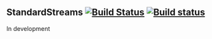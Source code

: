 ## StandardStreams [![Build Status](https://travis-ci.org/chrissimpkins/standardstreams.svg?branch=master)](https://travis-ci.org/chrissimpkins/standardstreams) [![Build status](https://ci.appveyor.com/api/projects/status/axmmv94ipiuuydkj?svg=true)](https://ci.appveyor.com/project/chrissimpkins/standardstreams) 


In development


